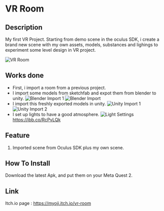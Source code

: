 # VR Room

## Description
My first VR Project. Starting from demo scene in the oculus SDK, i create a brand new scene with my own assets, models, substances and lighings to experiment some level design in VR project.

![VR Room](https://i.ibb.co/fp38RC2/VRCover.png)

## Works done

* First, i import a room from a previous project.
* I import some models from sketchfab and expot them from blender to unity.
![Blender Import 1](https://i.ibb.co/jDG673P/ligthning.png)
![Blender Import](https://i.ibb.co/tHXDjZC/rooflamp.png)
* I import this freshly exported models in unity.
![Unity Import 1](https://i.ibb.co/G34YshG/unity-roof-lamp.png)
![Unity Import 2](https://i.ibb.co/0q2jSD1/imported-Lamp.png)
* I set up lights to have a good atmosphere.
![Light Settings](https://i.ibb.co/jDG673P/ligthning.png)
https://ibb.co/RcPvLQk

## Feature
1. Imported scene from Oculus SDK plus my own scene.

## How To Install
Download the latest Apk, and put them on your Meta Quest 2.

## Link
Itch.io page : https://myoji.itch.io/vr-room
